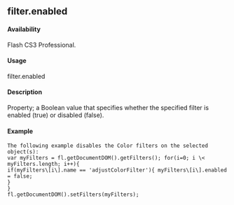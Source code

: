 ## filter.enabled

#### Availability

Flash CS3 Professional.

#### Usage

filter.enabled

#### Description

Property; a Boolean value that specifies whether the specified filter is enabled (true) or disabled (false).

#### Example

```
The following example disables the Color filters on the selected object(s):
var myFilters = fl.getDocumentDOM().getFilters(); for(i=0; i \< myFilters.length; i++){
if(myFilters\[i\].name == 'adjustColorFilter'){ myFilters\[i\].enabled = false;
}
}
fl.getDocumentDOM().setFilters(myFilters);

```